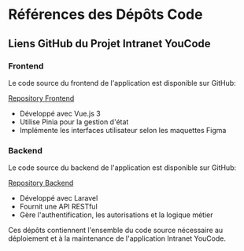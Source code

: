 # Références des Dépôts Code

## Liens GitHub du Projet Intranet YouCode

### Frontend
Le code source du frontend de l'application est disponible sur GitHub:

[Repository Frontend](https://github.com/ridachaanoun/intranet-frontend)
- Développé avec Vue.js 3
- Utilise Pinia pour la gestion d'état
- Implémente les interfaces utilisateur selon les maquettes Figma

### Backend
Le code source du backend de l'application est disponible sur GitHub:

[Repository Backend](https://github.com/ridachaanoun/intranet)
- Développé avec Laravel
- Fournit une API RESTful
- Gère l'authentification, les autorisations et la logique métier

Ces dépôts contiennent l'ensemble du code source nécessaire au déploiement et à la maintenance de l'application Intranet YouCode.